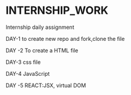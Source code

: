 # INTERNSHIP_WORK

Internship daily assignment


DAY-1
to create new repo and fork,clone the file 

DAY -2
To create a HTML file

DAY-3 
css file

DAY-4
JavaScript

DAY -5
REACT:JSX, virtual DOM


